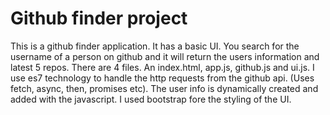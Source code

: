 # Github finder project
This is a github finder application. It has a basic UI. You search for the username of a person on github and it will return the users information and latest 5 repos. There are 4 files. An index.html, app.js, github.js and ui.js. I use es7 technology to handle the http requests from the github api. (Uses fetch, async, then, promises etc). The user info is dynamically created and added with the javascript. I used bootstrap fore the styling of the UI.
